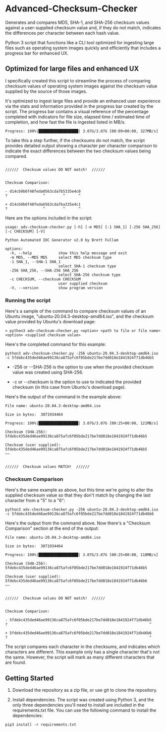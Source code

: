 # Advanced-Checksum-Checker
Generates and compares MD5, SHA-1, and SHA-256 checksum values against a user-supplied checksum value and, if they do not match, indicates the differences per character between each hash value. 

Python 3 script that functions like a CLI tool optimized for ingesting large files such as operating system images quickly and efficiently that includes a progress bar for enhanced UX.


## Optimized for large files and enhanced UX

I specifically created this script to streamline the process of comparing checksum values of operating system images against the checksum value supplied by the source of those images.

It's optimized to ingest large files and provide an enhanced user experience via the stats and information provided in the progress bar created by the script.  The progress bar contains a visual reference of the percentage completed with indicators for file size, elapsed time / estimated time of completion, and how fast the file is ingested listed in MB/s.


``` noLineNumbers
Progress: 100%|██████████████████| 3.07G/3.07G [00:09<00:00, 327MB/s]
```

To take this a step further, if the checksums do not match, the script provides detailed output showing a character per character comparison to indicate the exact differences between the two checksum values being compared.

``` noLineNumbers

//////  Checksum values DO NOT match!  //////


Checksum Comparison:

- d14cb9b6f48feda0563cda7b5335e4c0
?                ^        ^      ^

+ d14cb9b6f48fedab563cda7ba335e4c1
?                ^        ^      ^

```


Here are the options included in the script:

``` noLineNumbers
usage: adv-checksum-checker.py [-h] [-m MD5] [-1 SHA_1] [-256 SHA_256] [-c CHECKSUM] [-V]

Python Automated IOC Generator v2.0 by Brett Fullam

options:
  -h, --help            show this help message and exit
  -m MD5, --MD5 MD5     select MD5 checksum type
  -1 SHA_1, --SHA-1 SHA_1
                        select SHA-1 checksum type
  -256 SHA_256, --SHA-256 SHA_256
                        select SHA-256 checksum type
  -c CHECKSUM, --checksum CHECKSUM
                        user supplied checksum
  -V, --version         show program version
```

### Running the script

Here's a sample of the command to compare checksum values of an Ubuntu image, "ubuntu-20.04.3-desktop-amd64.iso", and the checksum value provided by Ubuntu's download page:

``` noLineNumbers
> python3 adv-checksum-checker.py <option> <path to file or file name> <option> <supplied checksum value>
```
Here's the completed command for this example:
``` noLineNumbers
python3 adv-checksum-checker.py -256 ubuntu-20.04.3-desktop-amd64.iso -c 5fdebc435ded46ae99136ca875afc6f05bde217be7dd018e1841924f71db46b5
```

* -256 or --SHA-256 is the option to use when the provided checksum value was created using SHA-256.

* -c or --checksum is the option to use to indicated the provided checksum (in this case from Ubuntu's download page).


Here's the output of the command in the example above:

``` noLineNumbers
File name: ubuntu-20.04.3-desktop-amd64.iso

Size in bytes:  3071934464

Progress: 100%|██████████████████| 3.07G/3.07G [00:25<00:00, 121MB/s]

Checksum (SHA-256):
5fdebc435ded46ae99136ca875afc6f05bde217be7dd018e1841924f71db46b5

Checksum (user supplied): 
5fdebc435ded46ae99136ca875afc6f05bde217be7dd018e1841924f71db46b5
––


//////  Checksum values MATCH!  //////

```

### Checksum Comparison 

Here's the same example as above, but this time we're going to alter the supplied checksum value so that they don't match by changing the last character from a "5" to a "6":

``` noLineNumbers
python3 adv-checksum-checker.py -256 ubuntu-20.04.3-desktop-amd64.iso -c 5fdebc435ded46ae99136ca875afc6f05bde217be7dd018e1841924f71db46b6
```

Here's the output from the command above. Now there's a "Checksum Comparison" section at the end of the output:

``` noLineNumbers
File name: ubuntu-20.04.3-desktop-amd64.iso

Size in bytes:  3071934464

Progress: 100%|██████████████████| 3.07G/3.07G [00:25<00:00, 118MB/s]

Checksum (SHA-256):
5fdebc435ded46ae99136ca875afc6f05bde217be7dd018e1841924f71db46b5

Checksum (user supplied): 
5fdebc435ded46ae99136ca875afc6f05bde217be7dd018e1841924f71db46b6
––


//////  Checksum values DO NOT match!  //////


Checksum Comparison:

- 5fdebc435ded46ae99136ca875afc6f05bde217be7dd018e1841924f71db46b5
?                                                                ^

+ 5fdebc435ded46ae99136ca875afc6f05bde217be7dd018e1841924f71db46b6
?                                                                ^
```
The script compares each character in the checksums, and indicates which characters are different. This example only has a single character that's not the same. However, the script will mark as many different characters that are found.


## Getting Started 

1. Download the repository as a zip file, or use git to clone the repository.

2. Install dependencies.  The script was created using Python 3, and the only three dependencies you'll need to install are included in the requirements.txt file.  You can use the following command to install the dependencies:

``` noLineNumbers
pip3 install -r requirements.txt
```
